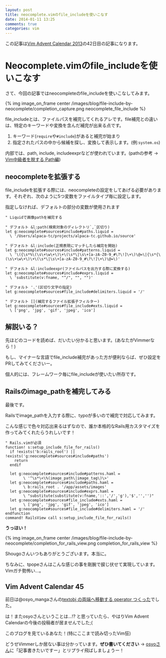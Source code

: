 ```yaml
---
layout: post
title: neocomplete.vimのfile_includeを使いこなす
date: 2014-01-11 13:25
comments: true
categories: vim
---
```


この記事は[Vim Advent Calendar 2013](http://atnd.org/events/45072)の42日目の記事になります。

# Neocomplete.vimのfile\_includeを使いこなす

さて、今回の記事ではneocompleteのfile\_includeを使いこなしてみます。

{% img image_on_frame center /images/blog/file-include-by-neocomplete/completion_capture.png neocomplete_file_include %}

<!-- more -->

file\_includeとは、ファイルパスを補完してくれるアレです。file補完との違いは、特定のキーワードや変換を含んだ補完が出来る点です。

1. キーワード(`require`や`#include`)があると補完が始まり
2. 指定されたパスの中から候補を探し、変換して表示します。(例:`system.os`)

内部では、path, include, includeexprなどが使われています。(pathの参考 -> [Vim中級者を脱する Path編](/blog/vim/jump-to-gem-path.html))

## neocompleteを拡張する

file\_includeを拡張する際には、neocompleteの設定をしてあげる必要があります。それぞれ、次のように5つ変数をファイルタイプ毎に設定します。

指定しなければ、デフォルトの部分の変数が使用されます

```vim
" Liquidで画像pathを補完する

" デフォルト &l:path(検索対象のディレクトリ`,`区切り)
let g:neocomplete#sources#include#paths.liquid =
  \ '/Users/alpaca-tc/projects/alpaca-tc.github.io/source'

" デフォルト &l:include(正規表現にマッチしたら補完を開始)
let g:neocomplete#sources#include#patterns.liquid =
  \ '\({\s*%\(\s\+\w\+\)\+\(\s*\|\s\+[a-zA-Z0-9_#\?\!]\+\)\@=\|{\s*{\(\s\+\w\+\)\+\(\s*\|\s\+[a-zA-Z0-9_#\?\!]\+\)\@=\)'

" デフォルト &l:includeexpr(ファイルパスを出力する際に変換する)
let g:neocomplete#sources#include#exprs.liquid =
  \ 'substitute(v:fname, "^/", "", "")'

" デフォルト '.'(区切り文字の指定)
let g:neocomplete#sources#file_include#delimiters.liquid = '/'

" デフォルト [](補完するファイル拡張子フィルター)
let g:neocomplete#sources#file_include#exts.liquid =
  \ ['png', 'jpg', 'gif', 'jpeg', 'ico']
```

## 解説いる？

先ほどのコードを読めば、だいたい分かると思います。(あなたがVimmerなら！)

もし、マイナーな言語でfile\_include補完があった方が便利ならば、ぜひ設定をPRしてみてくださいー。

個人的には、フレームワーク毎にfile\_includeが使いたい所存です。

## Railsのimage\_pathを補完してみる

最後です。

Railsでimage\_pathを入力する際に、typoが多いので補完で対応してみます。

こんな感じで色々対応出来るはずなので、誰か本格的なRails用カスタマイズを作ってみてくれたらうれしいです！

```vim
" Rails.vimが必須
function! s:setup_include_file_for_rails()
  if !exists('b:rails_root') || !exists('g:neocomplete#sources#include#paths')
    return
  endif

  let g:neocomplete#sources#include#patterns.haml =
        \ '^\s*\<\%(image_path\|image_tag\)\>'
  let g:neocomplete#sources#include#paths.haml =
        \ b:rails_root . '/app/assets/images'
  let g:neocomplete#sources#include#exprs.haml =
        \ "substitute(substitute(v:fname,'::','/','g'),'$','','')"
  let g:neocomplete#sources#file_include#exts.haml =
        \ ['png', 'jpg', 'gif', 'jpeg', 'ico']
  let g:neocomplete#sources#file_include#delimiters.haml = '/'
endfunction
command! RailsView call s:setup_include_file_for_rails()
```

**うっほい！**

{% img image_on_frame center /images/blog/file-include-by-neocomplete/completion_for_rails_view.png completion_for_rails_view %}

Shougoさんいつもありがとうございます。本当に。

ちなみに、tpopeさんはこんな感じの事を剛腕で捩じ伏せて実現しています。Vimガチ勢怖い...。

## Vim Advent Calendar 45

前日は@osyo\_mangaさんの[textobj の両端へ移動する operator つくった](http://d.hatena.ne.jp/osyo-manga/20140110/1389342122)でした。

は！またosyoさんということは...!? と思っていたら、やはりVim Advent Calendarの今後の投稿者が居ませんでした;(

このブログを見ているあなた！(特にここまで読み切ったVim狂)

どうせVimmerしか居ない事は分かっています。**ぜひ書いてください** -> [osyoさん](https://twitter.com/manga_osyo)に「記事書きたいですー」とリプライ飛ばしましょうー！
